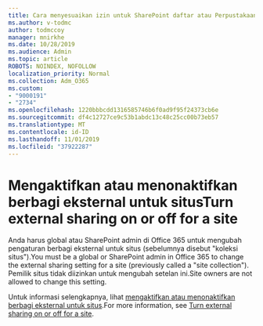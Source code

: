```yaml
---
title: Cara menyesuaikan izin untuk SharePoint daftar atau Perpustakaan
ms.author: v-todmc
author: todmccoy
manager: mnirkhe
ms.date: 10/28/2019
ms.audience: Admin
ms.topic: article
ROBOTS: NOINDEX, NOFOLLOW
localization_priority: Normal
ms.collection: Adm_O365
ms.custom:
- "9000191"
- "2734"
ms.openlocfilehash: 1220bbbcdd1316585746b6f0ad9f95f24373cb6e
ms.sourcegitcommit: df4c12727ce9c53b1abdc13c48c25cc00b73eb57
ms.translationtype: MT
ms.contentlocale: id-ID
ms.lasthandoff: 11/01/2019
ms.locfileid: "37922287"
---
```

# <a name="turn-external-sharing-on-or-off-for-a-site"></a><span data-ttu-id="756e8-102">Mengaktifkan atau menonaktifkan berbagi eksternal untuk situs</span><span class="sxs-lookup"><span data-stu-id="756e8-102">Turn external sharing on or off for a site</span></span>

<span data-ttu-id="756e8-103">Anda harus global atau SharePoint admin di Office 365 untuk mengubah pengaturan berbagi eksternal untuk situs (sebelumnya disebut "koleksi situs").</span><span class="sxs-lookup"><span data-stu-id="756e8-103">You must be a global or SharePoint admin in Office 365 to change the external sharing setting for a site (previously called a "site collection").</span></span> <span data-ttu-id="756e8-104">Pemilik situs tidak diizinkan untuk mengubah setelan ini.</span><span class="sxs-lookup"><span data-stu-id="756e8-104">Site owners are not allowed to change this setting.</span></span> 

<span data-ttu-id="756e8-105">Untuk informasi selengkapnya, lihat [mengaktifkan atau menonaktifkan berbagi eksternal untuk situs](https://docs.microsoft.com/sharepoint/change-external-sharing-site).</span><span class="sxs-lookup"><span data-stu-id="756e8-105">For more information, see [Turn external sharing on or off for a site](https://docs.microsoft.com/sharepoint/change-external-sharing-site).</span></span>